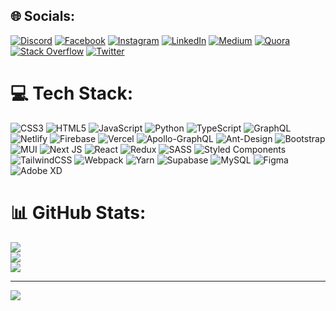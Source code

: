 
## 🌐 Socials:
[![Discord](https://img.shields.io/badge/Discord-%237289DA.svg?logo=discord&logoColor=white)](https://discord.gg/🆁3🅳🆄🆇#1047) [![Facebook](https://img.shields.io/badge/Facebook-%231877F2.svg?logo=Facebook&logoColor=white)](https://facebook.com/https://www.facebook.com/imranhossen07/) [![Instagram](https://img.shields.io/badge/Instagram-%23E4405F.svg?logo=Instagram&logoColor=white)](https://instagram.com/imran.hc) [![LinkedIn](https://img.shields.io/badge/LinkedIn-%230077B5.svg?logo=linkedin&logoColor=white)](https://linkedin.com/in/imranhossen07) [![Medium](https://img.shields.io/badge/Medium-12100E?logo=medium&logoColor=white)](https://medium.com/@imranhosein) [![Quora](https://img.shields.io/badge/Quora-%23B92B27.svg?logo=Quora&logoColor=white)](https://quora.com/profile/MD-Imran-Hossen-112) [![Stack Overflow](https://img.shields.io/badge/-Stackoverflow-FE7A16?logo=stack-overflow&logoColor=white)](https://stackoverflow.com/users/20511439) [![Twitter](https://img.shields.io/badge/Twitter-%231DA1F2.svg?logo=Twitter&logoColor=white)](https://twitter.com/@imranh_ch) 

# 💻 Tech Stack:
![CSS3](https://img.shields.io/badge/css3-%231572B6.svg?style=flat&logo=css3&logoColor=white) ![HTML5](https://img.shields.io/badge/html5-%23E34F26.svg?style=flat&logo=html5&logoColor=white) ![JavaScript](https://img.shields.io/badge/javascript-%23323330.svg?style=flat&logo=javascript&logoColor=%23F7DF1E) ![Python](https://img.shields.io/badge/python-3670A0?style=flat&logo=python&logoColor=ffdd54) ![TypeScript](https://img.shields.io/badge/typescript-%23007ACC.svg?style=flat&logo=typescript&logoColor=white) ![GraphQL](https://img.shields.io/badge/-GraphQL-E10098?style=flat&logo=graphql&logoColor=white) ![Netlify](https://img.shields.io/badge/netlify-%23000000.svg?style=flat&logo=netlify&logoColor=#00C7B7) ![Firebase](https://img.shields.io/badge/firebase-%23039BE5.svg?style=flat&logo=firebase) ![Vercel](https://img.shields.io/badge/vercel-%23000000.svg?style=flat&logo=vercel&logoColor=white) ![Apollo-GraphQL](https://img.shields.io/badge/-ApolloGraphQL-311C87?style=flat&logo=apollo-graphql) ![Ant-Design](https://img.shields.io/badge/-AntDesign-%230170FE?style=flat&logo=ant-design&logoColor=white) ![Bootstrap](https://img.shields.io/badge/bootstrap-%23563D7C.svg?style=flat&logo=bootstrap&logoColor=white) ![MUI](https://img.shields.io/badge/MUI-%230081CB.svg?style=flat&logo=material-ui&logoColor=white) ![Next JS](https://img.shields.io/badge/Next-black?style=flat&logo=next.js&logoColor=white) ![React](https://img.shields.io/badge/react-%2320232a.svg?style=flat&logo=react&logoColor=%2361DAFB) ![Redux](https://img.shields.io/badge/redux-%23593d88.svg?style=flat&logo=redux&logoColor=white) ![SASS](https://img.shields.io/badge/SASS-hotpink.svg?style=flat&logo=SASS&logoColor=white) ![Styled Components](https://img.shields.io/badge/styled--components-DB7093?style=flat&logo=styled-components&logoColor=white) ![TailwindCSS](https://img.shields.io/badge/tailwindcss-%2338B2AC.svg?style=flat&logo=tailwind-css&logoColor=white) ![Webpack](https://img.shields.io/badge/webpack-%238DD6F9.svg?style=flat&logo=webpack&logoColor=black) ![Yarn](https://img.shields.io/badge/yarn-%232C8EBB.svg?style=flat&logo=yarn&logoColor=white) 	![Supabase](https://img.shields.io/badge/Supabase-3ECF8E?style=flat&logo=supabase&logoColor=white) ![MySQL](https://img.shields.io/badge/mysql-%2300f.svg?style=flat&logo=mysql&logoColor=white) 	![Figma](https://img.shields.io/badge/figma-%23F24E1E.svg?style=flat&logo=figma&logoColor=white) ![Adobe XD](https://img.shields.io/badge/Adobe%20XD-470137?style=flat&logo=Adobe%20XD&logoColor=#FF61F6)
# 📊 GitHub Stats:
![](https://github-readme-stats.vercel.app/api?username=mohammadimran-h90&theme=react&hide_border=false&include_all_commits=true&count_private=true)<br/>
![](https://github-readme-streak-stats.herokuapp.com/?user=mohammadimran-h90&theme=react&hide_border=false)<br/>
![](https://github-readme-stats.vercel.app/api/top-langs/?username=mohammadimran-h90&theme=react&hide_border=false&include_all_commits=true&count_private=true&layout=compact)

---
[![](https://visitcount.itsvg.in/api?id=mohammadimran-h90&icon=0&color=0)](https://visitcount.itsvg.in)

<!-- Proudly created with GPRM ( https://gprm.itsvg.in ) -->
